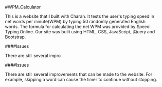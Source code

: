 #WPM_Calculator

This is a website that I built with Charan. It tests the user's typing speed in net words per minute(WPM) by typing 50 randomly generated English words. The formula for calculating the net WPM was provided by Speed Typing Online. Our site was built using HTML, CSS, JavaScript, jQuery and Bootstrap.

####Issues

There are still several impro

####Issues

There are still several improvements that can be made to the website. For example, skipping a word can cause the timer to continue without stopping.
